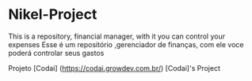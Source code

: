 # Nikel-Project
This is a repository, financial manager, with it you can control your expenses
Esse é um repositório ,gerenciador de finanças, com ele voce poderá controlar seus gastos

Projeto [Codai] (https://codai.growdev.com.br/)
[Codai]'s Project
